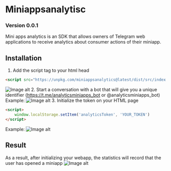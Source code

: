 # Miniappsanalytisc
### Version 0.0.1
Mini apps analytics is an SDK that allows owners of Telegram web applications to receive analytics about consumer actions of their miniapp.

## Installation
1. Add the script tag to your html head
```html
<script src="https://unpkg.com/miniappsanalytics@latest/dist/src/index.js" type="text/javascript"></script>
```
![Image alt](https://github.com/analyticstg/docsimages/raw/main/tagscript.jpg)
2. Start a conversation with a bot that will give you a unique identifier (https://t.me/analyticsminiapps_bot or @analyticsminiapps_bot)
Example:
![Image alt](https://github.com/analyticstg/docsimages/raw/main/bot.jpg)
3. Initialize the token on your HTML page
```html
<script>
    window.localStorage.setItem('analyticsToken', 'YOUR_TOKEN')
</script>
```
Example:
![Image alt](https://github.com/analyticstg/docsimages/raw/main/settokenexample.jpg)

## Result

As a result, after initializing your webapp, the statistics will record that the user has opened a miniapp
![Image alt](https://github.com/analyticstg/docsimages/raw/main/result.jpg)
